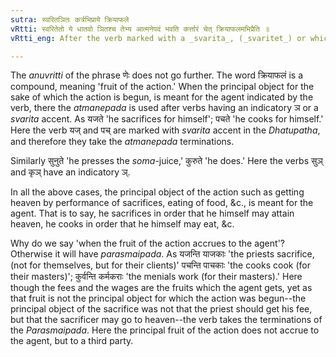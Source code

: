 ```yaml
---
sutra: स्वरितञितः कर्त्रभिप्राये क्रियाफले
vRtti: स्वरितेतो ये धातवो ञितश्च तेभ्य आत्मनेपदं भवति कर्त्तारं चेत् क्रियाफलमभिप्रैति ॥
vRtti_eng: After the verb marked with a _svarita_, (_svaritet_) or which has an indicatory _n_ (_nit_), the terminations of the _Atmanepada_ are employed, when the fruit of the action accrues to the agent.

---
```

The _anuvritti_ of the phrase णेः does not go further. The word क्रियाफलं is a compound, meaning 'fruit of the action.' When the principal object for the sake of which the action is begun, is meant for the agent indicated by the verb, there the _atmanepada_ is used after verbs having an indicatory ञ or a _svarita_ accent. As यजते 'he sacrifices for himself'; पचते 'he cooks for himself.' Here the verb यज् and पच् are marked with _svarita_ accent in the _Dhatupatha_, and therefore they take the _atmanepada_ terminations.

Similarly सुनुते 'he presses the _soma_-juice,' कुरुते 'he does.' Here the verbs सुञ् and कृञ् have an indicatory ञ्.

In all the above cases, the principal object of the action such as getting heaven by performance of sacrifices, eating of food, &c., is meant for the agent. That is to say, he sacrifices in order that he himself may attain heaven, he cooks in order that he himself may eat, &c.

Why do we say 'when the fruit of the action accrues to the agent'? Otherwise it will have _parasmaipada_. As यजन्ति याजकाः 'the priests sacrifice, (not for themselves, but for their clients)' पचन्ति पाचकाः 'the cooks cook (for their masters)'; कुर्वन्ति कर्मकराः 'the menials work (for their masters).' Here though the fees and the wages are the fruits which the agent gets, yet as that fruit is not the principal object for which the action was begun--the principal object of the sacrifice was not that the priest should get his fee, but that the sacrificer may go to heaven--the verb takes the terminations of the _Parasmaipada_. Here the principal fruit of the action does not accrue to the agent, but to a third party.
